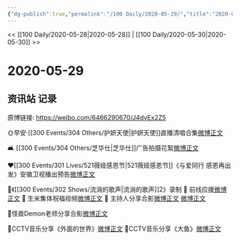 ```yaml
---
{"dg-publish":true,"permalink":"/100 Daily/2020-05-29/","title":"2020-05-29","created":"2023-04-04T17:57:17.278+08:00","updated":"2023-04-04T17:58:15.427+08:00"}
---
```



<< [[100 Daily/2020-05-28\|2020-05-28]] | [[100 Daily/2020-05-30\|2020-05-30]] >>

# 2020-05-29

## 资讯站 记录

原博链接: https://weibo.com/6466290670/J4dyEx2Z5

🌞早安·[[300 Events/304 Others/护妍天使\|护妍天使]]直播清唱合集[微博正文](https://m.weibo.cn/6466290670/4509842180560177)

🛋️ [[300 Events/304 Others/芝华仕\|芝华仕]]广告拍摄花絮[微博正文](https://m.weibo.cn/6466290670/4509863932102979)

❤️[[300 Events/301 Lives/521薇娅感恩节\|521薇娅感恩节]]《与爱同行 感恩再出发》安徽卫视播出预告[微博正文](https://m.weibo.cn/6466290670/4509920832320211)

🌿《[[300 Events/302 Shows/流淌的歌声\|流淌的歌声]]2》录制
🐳 前线应援[微博正文](https://m.weibo.cn/6466290670/4509894659748794)
🐳 生米集体祝福视频[微博正文](https://m.weibo.cn/6466290670/4509903383197832)
🐳 主持人分享合影[微博正文](https://m.weibo.cn/6466290670/4510006299261343) [微博正文](https://m.weibo.cn/6466290670/4510035717141863)

🐳怪兽Demon老师分享合影[微博正文](https://m.weibo.cn/6466290670/4510089430360418)

🎵CCTV音乐分享《外面的世界》[微博正文](https://m.weibo.cn/6466290670/4510026447877281)
🎵CCTV音乐分享《大鱼》[微博正文](https://m.weibo.cn/6466290670/4510030256826470)
